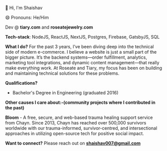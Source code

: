 👋 Hi, I'm Shaishav

😄 Pronouns: He/Him

Dev @ **tiary.com** and **roseatejewelry.com**

**Tech-stack**:
NodeJS, ReactJS, NextJS, Postgres, Firebase, GatsbyJS, SQL

**What I do?**
For the past 3 years, I’ve been diving deep into the technical side of modern e-commerce. I believe a website is just a small part of the bigger picture. It’s the backend systems—order fulfillment, analytics, marketing tool integrations, and dynamic content management—that really make everything work. At Roseate and Tiary, my focus has been on building and maintaining technical solutions for these problems.

**Qualifications?**
- Bachelor's Degree in Engineering (graduated 2016)

**Other causes I care about:-(community projects where I contributed in the past)**

**Bloom** - A free, secure, and web-based trauma healing support service from Chayn. Since 2013, Chayn has reached over 500,000 survivors worldwide with our trauma-informed, survivor-centred, and intersectional approaches in utilizing open-source tech for positive social impact.

**Want to connect?**
 Please reach out on **shaishav007@gmail.com**
